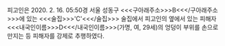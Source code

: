 피고인은 2020. 2. 16. 05:50경 서울 성동구 <<<구아래주소>>>B<<</구아래주소>>>에 있는 <<<술집>>>'C'<<</술집>>> 술집에서 피고인의 옆에서 있는 피해자 <<<내국인이름>>>D<<</내국인이름>>>(가명, 여, 29세)의 엉덩이 부위를 손으로 만지는 등 피해자를 강제로 추행하였다.